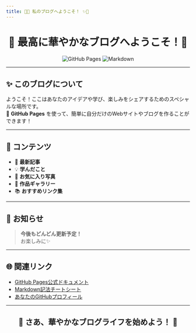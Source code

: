 ```yaml
---
title: 🎉✨ 私のブログへようこそ！ ✨🎉
---
```


<h1 align="center">🌸 最高に華やかなブログへようこそ！🌸</h1>

<p align="center">
  <img src="https://img.shields.io/badge/GitHub%20Pages-公開中-ff69b4?style=for-the-badge&logo=github" alt="GitHub Pages">
  <img src="https://img.shields.io/badge/Markdown-OK-blueviolet?style=for-the-badge&logo=markdown" alt="Markdown">
</p>

---

## ✨ このブログについて

ようこそ！ここはあなたのアイデアや学び、楽しみをシェアするためのスペシャルな場所です。  
🌈 **GitHub Pages** を使って、簡単に自分だけのWebサイトやブログを作ることができます！

---

## 📝 コンテンツ

- 🚀 **最新記事**  
- 💡 **学んだこと**  
- 📸 **お気に入り写真**  
- 🎨 **作品ギャラリー**  
- 📚 **おすすめリンク集**  

---

## 📢 お知らせ

> **今後もどんどん更新予定！**  
> お楽しみに✨

---

## 🌐 関連リンク

- [GitHub Pages公式ドキュメント](https://docs.github.com/ja/pages)
- [Markdown記法チートシート](https://www.markdownguide.org/cheat-sheet/)
- [あなたのGitHubプロフィール](https://github.com/takoyakisoft)

---

<h2 align="center">🎊 さあ、華やかなブログライフを始めよう！ 🎊</h2>
